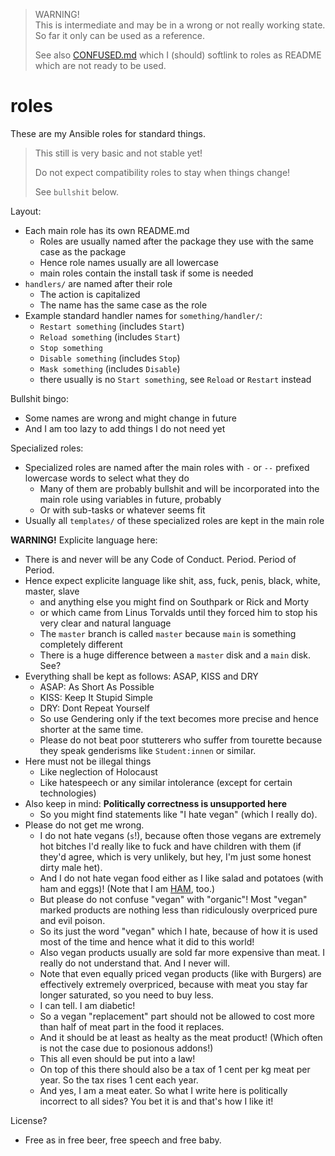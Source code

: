 > WARNING!  
> This is intermediate and may be in a wrong or not really working state.  
> So far it only can be used as a reference.
>
> See also [CONFUSED.md](CONFUSED.md) which I (should) softlink to roles as README which are not ready to be used.


# roles

These are my Ansible roles for standard things.

> This still is very basic and not stable yet!
>
> Do not expect compatibility roles to stay when things change!
>
> See `bullshit` below.

Layout:

- Each main role has its own README.md
  - Roles are usually named after the package they use with the same case as the package
  - Hence role names usually are all lowercase
  - main roles contain the install task if some is needed
- `handlers/` are named after their role
  - The action is capitalized
  - The name has the same case as the role
- Example standard handler names for `something/handler/`:
  - `Restart something` (includes `Start`)
  - `Reload something` (includes `Start`)
  - `Stop something`
  - `Disable something` (includes `Stop`)
  - `Mask something` (includes `Disable`)
  - there usually is no `Start something`, see `Reload` or `Restart` instead

Bullshit bingo:

- Some names are wrong and might change in future
- And I am too lazy to add things I do not need yet

Specialized roles:

- Specialized roles are named after the main roles with `-` or `--` prefixed lowercase words to select what they do
  - Many of them are probably bullshit and will be incorporated into the main role using variables in future, probably
  - Or with sub-tasks or whatever seems fit
- Usually all `templates/` of these specialized roles are kept in the main role

**WARNING!** Explicite language here:

- There is and never will be any Code of Conduct.  Period.  Period of Period.
- Hence expect explicite language like shit, ass, fuck, penis, black, white, master, slave
  - and anything else you might find on Southpark or Rick and Morty
  - or which came from Linus Torvalds until they forced him to stop his very clear and natural language
  - The `master` branch is called `master` because `main` is something completely different
  - There is a huge difference between a `master` disk and a `main` disk.  See?
- Everything shall be kept as follows: ASAP, KISS and DRY
  - ASAP: As Short As Possible
  - KISS: Keep It Stupid Simple
  - DRY: Dont Repeat Yourself
  - So use Gendering only if the text becomes more precise and hence shorter at the same time.
  - Please do not beat poor stutterers who suffer from tourette because they speak genderisms like `Student:innen` or similar.
- Here must not be illegal things
  - Like neglection of Holocaust
  - Like hatespeech or any similar intolerance (except for certain technologies)
- Also keep in mind: **Politically correctness is unsupported here**
  - So you might find statements like "I hate vegan" (which I really do).
- Please do not get me wrong.
  - I do not hate vegans (`s`!), because often those vegans are extremely hot bitches I'd really like to fuck and have children with them (if they'd agree, which is very unlikely, but hey, I'm just some honest dirty male het).
  - And I do not hate vegan food either as I like salad and potatoes (with ham and eggs)!  (Note that I am [HAM](https://en.wikipedia.org/wiki/Etymology_of_ham_radio), too.)
  - But please do not confuse "vegan" with "organic"!  Most "vegan" marked products are nothing less than ridiculously overpriced pure and evil poison.
  - So its just the word "vegan" which I hate, because of how it is used most of the time and hence what it did to this world!
  - Also vegan products usually are sold far more expensive than meat.  I really do not understand that.  And I never will.
  - Note that even equally priced vegan products (like with Burgers) are effectively extremely overpriced, because with meat you stay far longer saturated, so you need to buy less.
  - I can tell.  I am diabetic!
  - So a vegan "replacement" part should not be allowed to cost more than half of meat part in the food it replaces.
  - And it should be at least as healty as the meat product!  (Which often is not the case due to posionous addons!)
  - This all even should be put into a law!
  - On top of this there should also be a tax of 1 cent per kg meat per year.  So the tax rises 1 cent each year.
  - And yes, I am a meat eater.  So what I write here is politically incorrect to all sides?  You bet it is and that's how I like it!

License?

- Free as in free beer, free speech and free baby.

